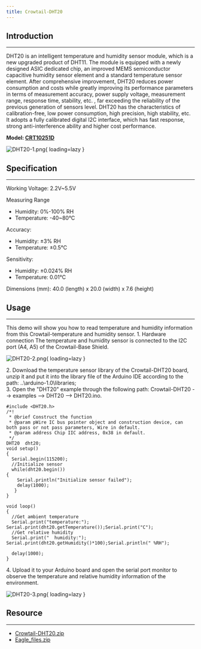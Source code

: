```yaml
---
title: Crowtail-DHT20
---
```


## **Introduction**
----------------

DHT20 is an intelligent temperature and humidity sensor module, which is a new upgraded product of DHT11. The module is equipped with a newly designed ASIC dedicated chip, an improved MEMS semiconductor capacitive humidity sensor element and a standard temperature sensor element. After comprehensive improvement, DHT20 reduces power consumption and costs while greatly improving its performance parameters in terms of measurement accuracy, power supply voltage, measurement range, response time, stability, etc. , far exceeding the reliability of the previous generation of sensors level. DHT20 has the characteristics of calibration-free, low power consumption, high precision, high stability, etc. It adopts a fully calibrated digital I2C interface, which has fast response, strong anti-interference ability and higher cost performance.

**Model: [CRT10251D](https://www.elecrow.com/crowtail-dht20.html)**

![DHT20-1.png](https://wiki.elecrow.com/images/b/bf/DHT20-1.png){ loading=lazy }

## **Specification**
-----------------

Working Voltage: 2.2V~5.5V

Measuring Range

- Humidity: 0%-100% RH
- Temperature: -40~80°C

Accuracy:

- Humidity: ±3% RH
- Temperature: ±0.5°C

Sensitivity:

- Humidity: ±0.024% RH
- Temperature: 0.01°C

Dimensions (mm): 40.0 (length) x 20.0 (width) x 7.6 (height)

## **Usage**
---------

This demo will show you how to read temperature and humidity information from this Crowtail-temperature and humidity sensor.
1\. Hardware connection
The temperature and humidity sensor is connected to the I2C port (A4, A5) of the Crowtail-Base Shield.

![DHT20-2.png](https://wiki.elecrow.com/images/thumb/6/6b/DHT20-2.png/300px-DHT20-2.png){ loading=lazy }

2\. Download the temperature sensor library of the Crowtail-DHT20 board, unzip it and put it into the library file of the Arduino IDE according to the path: ..\\arduino-1.0\\libraries;  
3\. Open the "DHT20" example through the following path: Crowtail-DHT20 --&gt; examples --&gt; DHT20 --&gt; DHT20.ino.

```
#include <DHT20.h>
/*!
 * @brief Construct the function
 * @param pWire IC bus pointer object and construction device, can both pass or not pass parameters, Wire in default.
 * @param address Chip IIC address, 0x38 in default.
 */
DHT20  dht20;
void setup()
{
  Serial.begin(115200);
  //Initialize sensor
  while(dht20.begin())
{
    Serial.println("Initialize sensor failed");
    delay(1000);
   }
}

void loop()
{
  //Get ambient temperature
  Serial.print("temperature:"); Serial.print(dht20.getTemperature());Serial.print("C");
  //Get relative humidity
  Serial.print("  humidity:"); Serial.print(dht20.getHumidity()*100);Serial.println(" %RH");
  
  delay(1000);
}
```

4\. Upload it to your Arduino board and open the serial port monitor to observe the temperature and relative humidity information of the environment.

![DHT20-3.png](https://wiki.elecrow.com/images/thumb/8/89/DHT20-3.png/600px-DHT20-3.png){ loading=lazy }

## **Resource**
------------

- [Crowtail-DHT20.zip](../../files/Crowtail-DHT20-zip.md)
- [Eagle\_files.zip](../../files/Eagle-files-zip.md)